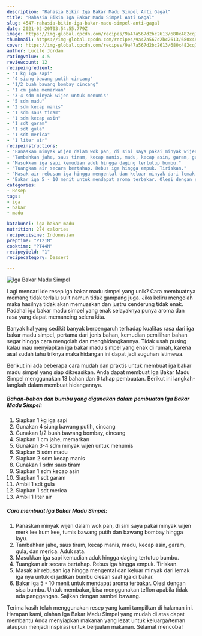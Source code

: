 ```yaml
---
description: "Rahasia Bikin Iga Bakar Madu Simpel Anti Gagal"
title: "Rahasia Bikin Iga Bakar Madu Simpel Anti Gagal"
slug: 4547-rahasia-bikin-iga-bakar-madu-simpel-anti-gagal
date: 2021-02-20T03:54:55.779Z
image: https://img-global.cpcdn.com/recipes/9a47a567d2bc2613/680x482cq70/iga-bakar-madu-simpel-foto-resep-utama.jpg
thumbnail: https://img-global.cpcdn.com/recipes/9a47a567d2bc2613/680x482cq70/iga-bakar-madu-simpel-foto-resep-utama.jpg
cover: https://img-global.cpcdn.com/recipes/9a47a567d2bc2613/680x482cq70/iga-bakar-madu-simpel-foto-resep-utama.jpg
author: Lucile Jordan
ratingvalue: 4.5
reviewcount: 12
recipeingredient:
- "1 kg iga sapi"
- "4 siung bawang putih cincang"
- "1/2 buah bawang bombay cincang"
- "1 cm jahe memarkan"
- "3-4 sdm minyak wijen untuk menumis"
- "5 sdm madu"
- "2 sdm kecap manis"
- "1 sdm saus tiram"
- "1 sdm kecap asin"
- "1 sdt garam"
- "1 sdt gula"
- "1 sdt merica"
- "1 liter air"
recipeinstructions:
- "Panaskan minyak wijen dalam wok pan, di sini saya pakai minyak wijen merk lee kum kee, tumis bawang putih dan bawang bombay hingga layu."
- "Tambahkan jahe, saus tiram, kecap manis, madu, kecap asin, garam, gula, dan merica. Aduk rata."
- "Masukkan iga sapi kemudian aduk hingga daging tertutup bumbu."
- "Tuangkan air secara bertahap. Rebus iga hingga empuk. Tiriskan."
- "Masak air rebusan iga hingga mengental dan keluar minyak dari lemak iga nya untuk di jadikan bumbu olesan saat iga di bakar."
- "Bakar iga 5 - 10 menit untuk mendapat aroma terbakar. Olesi dengan sisa bumbu. Untuk membakar, bisa menggunakan teflon apabila tidak ada panggangan. Sajikan dengan sambel bawang."
categories:
- Resep
tags:
- iga
- bakar
- madu

katakunci: iga bakar madu 
nutrition: 274 calories
recipecuisine: Indonesian
preptime: "PT21M"
cooktime: "PT44M"
recipeyield: "1"
recipecategory: Dessert

---
```



![Iga Bakar Madu Simpel](https://img-global.cpcdn.com/recipes/9a47a567d2bc2613/680x482cq70/iga-bakar-madu-simpel-foto-resep-utama.jpg)

Lagi mencari ide resep iga bakar madu simpel yang unik? Cara membuatnya memang tidak terlalu sulit namun tidak gampang juga. Jika keliru mengolah maka hasilnya tidak akan memuaskan dan justru cenderung tidak enak. Padahal iga bakar madu simpel yang enak selayaknya punya aroma dan rasa yang dapat memancing selera kita.



Banyak hal yang sedikit banyak berpengaruh terhadap kualitas rasa dari iga bakar madu simpel, pertama dari jenis bahan, kemudian pemilihan bahan segar hingga cara mengolah dan menghidangkannya. Tidak usah pusing kalau mau menyiapkan iga bakar madu simpel yang enak di rumah, karena asal sudah tahu triknya maka hidangan ini dapat jadi suguhan istimewa.


Berikut ini ada beberapa cara mudah dan praktis untuk membuat iga bakar madu simpel yang siap dikreasikan. Anda dapat membuat Iga Bakar Madu Simpel menggunakan 13 bahan dan 6 tahap pembuatan. Berikut ini langkah-langkah dalam membuat hidangannya.

<!--inarticleads1-->

##### Bahan-bahan dan bumbu yang digunakan dalam pembuatan Iga Bakar Madu Simpel:

1. Siapkan 1 kg iga sapi
1. Gunakan 4 siung bawang putih, cincang
1. Gunakan 1/2 buah bawang bombay, cincang
1. Siapkan 1 cm jahe, memarkan
1. Gunakan 3-4 sdm minyak wijen untuk menumis
1. Siapkan 5 sdm madu
1. Siapkan 2 sdm kecap manis
1. Gunakan 1 sdm saus tiram
1. Siapkan 1 sdm kecap asin
1. Siapkan 1 sdt garam
1. Ambil 1 sdt gula
1. Siapkan 1 sdt merica
1. Ambil 1 liter air




<!--inarticleads2-->

##### Cara membuat Iga Bakar Madu Simpel:

1. Panaskan minyak wijen dalam wok pan, di sini saya pakai minyak wijen merk lee kum kee, tumis bawang putih dan bawang bombay hingga layu.
1. Tambahkan jahe, saus tiram, kecap manis, madu, kecap asin, garam, gula, dan merica. Aduk rata.
1. Masukkan iga sapi kemudian aduk hingga daging tertutup bumbu.
1. Tuangkan air secara bertahap. Rebus iga hingga empuk. Tiriskan.
1. Masak air rebusan iga hingga mengental dan keluar minyak dari lemak iga nya untuk di jadikan bumbu olesan saat iga di bakar.
1. Bakar iga 5 - 10 menit untuk mendapat aroma terbakar. Olesi dengan sisa bumbu. Untuk membakar, bisa menggunakan teflon apabila tidak ada panggangan. Sajikan dengan sambel bawang.




Terima kasih telah menggunakan resep yang kami tampilkan di halaman ini. Harapan kami, olahan Iga Bakar Madu Simpel yang mudah di atas dapat membantu Anda menyiapkan makanan yang lezat untuk keluarga/teman ataupun menjadi inspirasi untuk berjualan makanan. Selamat mencoba!
